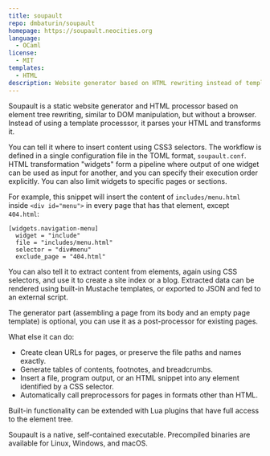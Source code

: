 ```yaml
---
title: soupault
repo: dmbaturin/soupault
homepage: https://soupault.neocities.org
language:
  - OCaml
license:
  - MIT
templates:
  - HTML
description: Website generator based on HTML rewriting instead of template processing. Single binary, extensible with Lua plugins.
---
```


Soupault is a static website generator and HTML processor based on element tree rewriting,
similar to DOM manipulation, but without a browser. Instead of using a template processsor,
it parses your HTML and transforms it.

You can tell it where to insert content using CSS3 selectors. The workflow is defined in a single configuration file
in the TOML format, `soupault.conf`. HTML transformation "widgets" form a pipeline where output of one widget can be used
as input for another, and you can specify their execution order explicitly. You can also limit widgets to specific pages
or sections.

For example, this snippet will insert the content of `includes/menu.html` inside `<div id="menu">` in every page that has that element,
except `404.html`:

```
[widgets.navigation-menu]
  widget = "include"
  file = "includes/menu.html"
  selector = "div#menu"
  exclude_page = "404.html"
```

You can also tell it to extract content from elements, again using CSS selectors, and use it to create a site index or a blog.
Extracted data can be rendered using built-in Mustache templates, or exported to JSON and fed to an external script.

The generator part (assembling a page from its body and an empty page template) is optional, you can use it as a post-processor
for existing pages.

What else it can do:

- Create clean URLs for pages, or preserve the file paths and names exactly.
- Generate tables of contents, footnotes, and breadcrumbs.
- Insert a file, program output, or an HTML snippet into any element identified by a CSS selector.
- Automatically call preprocessors for pages in formats other than HTML.

Built-in functionality can be extended with Lua plugins that have full access to the element tree.

Soupault is a native, self-contained executable. Precompiled binaries are available for Linux, Windows, and macOS.
